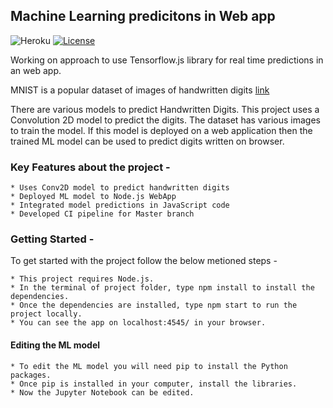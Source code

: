 ## Machine Learning predicitons in Web app

![Heroku](https://pyheroku-badge.herokuapp.com/?app=mnist-ml-web-app)
[![License](https://img.shields.io/badge/license-MIT-blue.svg)](LICENSE)

Working on approach to use Tensorflow.js library for real time predictions in an web app.

MNIST is a popular dataset of images of handwritten digits [link](http://yann.lecun.com/exdb/mnist/)

There are various models to predict Handwritten Digits. This project uses a Convolution 2D model to predict the digits. 
The dataset has various images to train the model. If this model is deployed on a web application then the trained ML model can be used to predict digits written on browser. 

### Key Features about the project -
    
    * Uses Conv2D model to predict handwritten digits
    * Deployed ML model to Node.js WebApp
    * Integrated model predictions in JavaScript code
    * Developed CI pipeline for Master branch

### Getting Started - 

To get started with the project follow the below metioned steps - 

    * This project requires Node.js.
    * In the terminal of project folder, type npm install to install the dependencies.
    * Once the dependencies are installed, type npm start to run the project locally.
    * You can see the app on localhost:4545/ in your browser.

#### Editing the ML model

    * To edit the ML model you will need pip to install the Python packages. 
    * Once pip is installed in your computer, install the libraries.
    * Now the Jupyter Notebook can be edited.  

